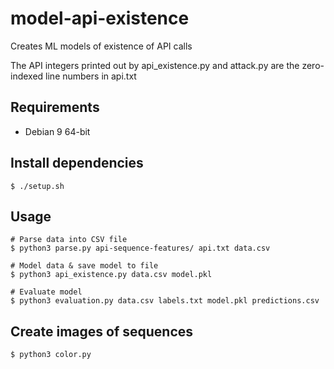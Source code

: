 # model-api-existence
Creates ML models of existence of API calls

The API integers printed out by api_existence.py and attack.py are the zero-indexed
line numbers in api.txt

## Requirements
  * Debian 9 64-bit

## Install dependencies
```
$ ./setup.sh
```

## Usage
```
# Parse data into CSV file
$ python3 parse.py api-sequence-features/ api.txt data.csv

# Model data & save model to file
$ python3 api_existence.py data.csv model.pkl

# Evaluate model
$ python3 evaluation.py data.csv labels.txt model.pkl predictions.csv
```

## Create images of sequences
```
$ python3 color.py
```

